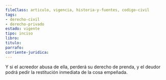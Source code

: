 ```yaml
---
fileClass: articulo, vigencia, historia-y-fuentes, codigo-civil
tags:
- derecho-civil
- derecho-privado
estado: vigente
tipo: inciso
libro:
titulo:
parrafo:
corriente-juridica:
---
```

Y si el acreedor abusa de ella, perderá su derecho de prenda, y el deudor podrá pedir la restitución inmediata de la cosa empeñada.